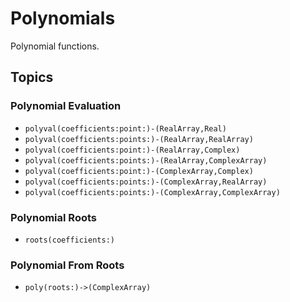 #  Polynomials

Polynomial functions.

## Topics

### Polynomial Evaluation

- ``polyval(coefficients:point:)-(RealArray,Real)``
- ``polyval(coefficients:points:)-(RealArray,RealArray)``
- ``polyval(coefficients:point:)-(RealArray,Complex)``
- ``polyval(coefficients:points:)-(RealArray,ComplexArray)``
- ``polyval(coefficients:point:)-(ComplexArray,Complex)``
- ``polyval(coefficients:points:)-(ComplexArray,RealArray)``
- ``polyval(coefficients:points:)-(ComplexArray,ComplexArray)``

### Polynomial Roots

- ``roots(coefficients:)``

### Polynomial From Roots

- ``poly(roots:)->(ComplexArray)``
